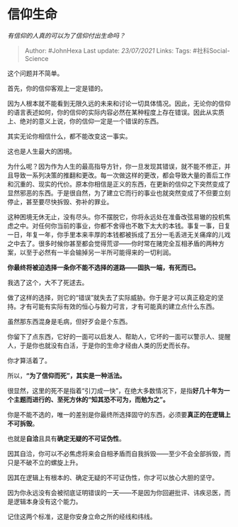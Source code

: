 # 信仰生命
*有信仰的人真的可以为了信仰付出生命吗？*

> Author: #JohnHexa
Last update: *23/07/2021* 
Links:
Tags:  #社科Social-Science



这个问题并不简单。

首先，你的信仰客观上一定是错的。

因为人根本就不能看到无限久远的未来和讨论一切具体情况。因此，无论你的信仰的语言表述如何，你的信仰的实际内容必然在某种程度上存在错误。因此从实质上、绝对的意义上说，你的信仰一定是一个错误的东西。

其实无论你相信什么，都不能改变这一事实。

这也是人生最大的困境。

为什么呢？因为作为人生的最高指导方针，你一旦发现其错误，就不能不修正，并且导致一系列决策的推翻和更改。每一次做这样的更改，都会导致大量的善后工作和沉重的、现实的代价。原本你相信是正义的东西，在更新的信仰之下突然变成了显然邪恶的东西。于是很自然，为了建立它而行的事业也就突然变成了不但要立刻停止，甚至要尽快拆毁、弥补的罪业。

这种困境无休无止，没有尽头。你不摆脱它，你将永远处在准备改弦易辙的投机焦虑之中。对任何你当前的事业，你都不舍得也不敢下太大的本钱。事复一事，日复一日，年复一年，你手里本来丰厚的本钱都被拆成了五分一毛丢进无关痛痒的儿戏之中去了。很多时候你甚至都会觉得荒谬——你时常在赌完全互相矛盾的两种方案，以至于必然有一半会输掉另一半所可能得来的一切利润。

**你最终将被迫选择一条你不能不选择的道路——固执一端，有死而已。**

我选了这个，大不了死逑去。

做了这样的选择，则它的“错误”就失去了实际威胁。你于是才可以真正稳定的坚持。才有可能有实际有效的恒心与毅力可言，才有可能真的建立点什么东西。

虽然那东西混身是毛病，但好歹会是个东西。

你留下了点东西，它好的一面可以启发人、帮助人，它坏的一面可以警示人、提醒人，于是你也就没有白活，于是你的生命才经由人类的历史而长存。

你才算活着了。

所以，**“为了信仰而死”，其实是一种活法。**

很显然，这里的死不是指着“引刀成一快”，在绝大多数情况下，是指**好几十年为一个主题而进行的、至死方休的“知其恐不可为，而勉为之”。**

你是不能不选的，唯一的差别是你最终所选择固守的东西，必须要**真正的在逻辑上不可拆毁**。

也就是**自洽**且具有**确定无疑的不可证伪性**。

因其自洽，你可以不必焦虑将来会自相矛盾而自我拆毁——至少不会全部拆毁，而只是不破不立的螺旋上升。

因其在逻辑上有根本的、确定无疑的不可证伪性，你才可以放心大胆的坚守。

因为你永远没有会被彻底证明错误的一天——不是因为你回避批评、讳疾忌医，而是逻辑本身没有这个能力。

记住这两个标准，这是你安身立命之所的经线和纬线。



